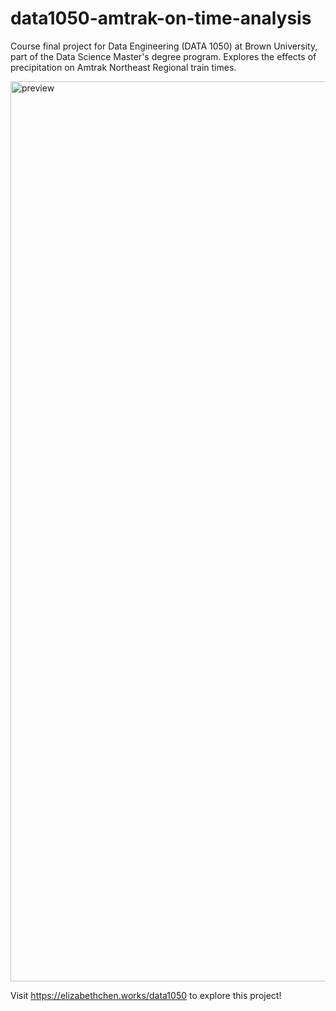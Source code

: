 # data1050-amtrak-on-time-analysis

Course final project for Data Engineering (DATA 1050) at Brown University, part of the Data Science Master's degree program. Explores the effects of precipitation on Amtrak Northeast Regional train times.

<img width="1440" alt="preview" src="https://user-images.githubusercontent.com/47286050/177870280-e52a31ec-c329-4cb9-b4a6-e07109808337.png">

Visit https://elizabethchen.works/data1050 to explore this project!
